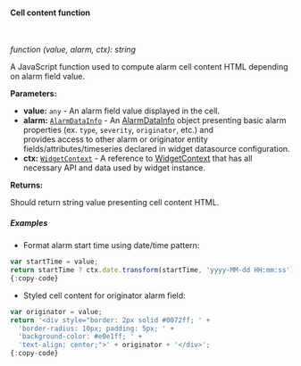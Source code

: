 #### Cell content function

<div class="divider"></div>
<br/>

*function (value, alarm, ctx): string*

A JavaScript function used to compute alarm cell content HTML depending on alarm field value.

**Parameters:**

<ul>
  <li><b>value:</b> <code>any</code> - An alarm field value displayed in the cell.
  </li>
  <li><b>alarm:</b> <code><a href="https://github.com/sobeam/sobeam/blob/e264f7b8ddff05bda85c4833bf497f47f447496e/ui-ngx/src/app/shared/models/alarm.models.ts#L108" target="_blank">AlarmDataInfo</a></code> - An 
            <a href="https://github.com/sobeam/sobeam/blob/e264f7b8ddff05bda85c4833bf497f47f447496e/ui-ngx/src/app/shared/models/alarm.models.ts#L108" target="_blank">AlarmDataInfo</a> object
            presenting basic alarm properties (ex. <code>type</code>, <code>severity</code>, <code>originator</code>, etc.) and <br> provides access to other alarm or originator entity fields/attributes/timeseries declared in widget datasource configuration.
  </li>
  <li><b>ctx:</b> <code><a href="https://github.com/sobeam/sobeam/blob/5bb6403407aa4898084832d6698aa9ea6d484889/ui-ngx/src/app/modules/home/models/widget-component.models.ts#L107" target="_blank">WidgetContext</a></code> - A reference to <a href="https://github.com/sobeam/sobeam/blob/5bb6403407aa4898084832d6698aa9ea6d484889/ui-ngx/src/app/modules/home/models/widget-component.models.ts#L107" target="_blank">WidgetContext</a> that has all necessary API 
     and data used by widget instance.
  </li>
</ul>

**Returns:**

Should return string value presenting cell content HTML.

<div class="divider"></div>

##### Examples

* Format alarm start time using date/time pattern:

```javascript
var startTime = value;
return startTime ? ctx.date.transform(startTime, 'yyyy-MM-dd HH:mm:ss') : '';
{:copy-code}
```

* Styled cell content for originator alarm field:

```javascript
var originator = value;
return '<div style="border: 2px solid #0072ff; ' +
  'border-radius: 10px; padding: 5px; ' +
  'background-color: #e0e1ff; ' +
  'text-align: center;">' + originator + '</div>';
{:copy-code}
```

<br>
<br>
